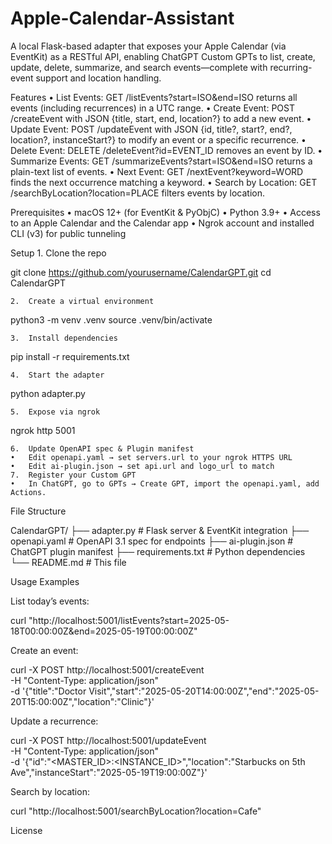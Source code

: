 # Apple-Calendar-Assistant

A local Flask-based adapter that exposes your Apple Calendar (via EventKit) as a RESTful API, enabling ChatGPT Custom GPTs to list, create, update, delete, summarize, and search events—complete with recurring-event support and location handling.

Features
	•	List Events: GET /listEvents?start=ISO&end=ISO returns all events (including recurrences) in a UTC range.
	•	Create Event: POST /createEvent with JSON {title, start, end, location?} to add a new event.
	•	Update Event: POST /updateEvent with JSON {id, title?, start?, end?, location?, instanceStart?} to modify an event or a specific recurrence.
	•	Delete Event: DELETE /deleteEvent?id=EVENT_ID removes an event by ID.
	•	Summarize Events: GET /summarizeEvents?start=ISO&end=ISO returns a plain-text list of events.
	•	Next Event: GET /nextEvent?keyword=WORD finds the next occurrence matching a keyword.
	•	Search by Location: GET /searchByLocation?location=PLACE filters events by location.

Prerequisites
	•	macOS 12+ (for EventKit & PyObjC)
	•	Python 3.9+
	•	Access to an Apple Calendar and the Calendar app
	•	Ngrok account and installed CLI (v3) for public tunneling

Setup
	1.	Clone the repo

git clone https://github.com/yourusername/CalendarGPT.git
cd CalendarGPT


	2.	Create a virtual environment

python3 -m venv .venv
source .venv/bin/activate


	3.	Install dependencies

pip install -r requirements.txt


	4.	Start the adapter

python adapter.py


	5.	Expose via ngrok

ngrok http 5001


	6.	Update OpenAPI spec & Plugin manifest
	•	Edit openapi.yaml → set servers.url to your ngrok HTTPS URL
	•	Edit ai-plugin.json → set api.url and logo_url to match
	7.	Register your Custom GPT
	•	In ChatGPT, go to GPTs → Create GPT, import the openapi.yaml, add Actions.

File Structure

CalendarGPT/
├── adapter.py        # Flask server & EventKit integration
├── openapi.yaml      # OpenAPI 3.1 spec for endpoints
├── ai-plugin.json    # ChatGPT plugin manifest
├── requirements.txt  # Python dependencies
└── README.md         # This file

Usage Examples

List today’s events:

curl "http://localhost:5001/listEvents?start=2025-05-18T00:00:00Z&end=2025-05-19T00:00:00Z"

Create an event:

curl -X POST http://localhost:5001/createEvent \
  -H "Content-Type: application/json" \
  -d '{"title":"Doctor Visit","start":"2025-05-20T14:00:00Z","end":"2025-05-20T15:00:00Z","location":"Clinic"}'

Update a recurrence:

curl -X POST http://localhost:5001/updateEvent \
  -H "Content-Type: application/json" \
  -d '{"id":"<MASTER_ID>:<INSTANCE_ID>","location":"Starbucks on 5th Ave","instanceStart":"2025-05-19T19:00:00Z"}'

Search by location:

curl "http://localhost:5001/searchByLocation?location=Cafe"

License 
